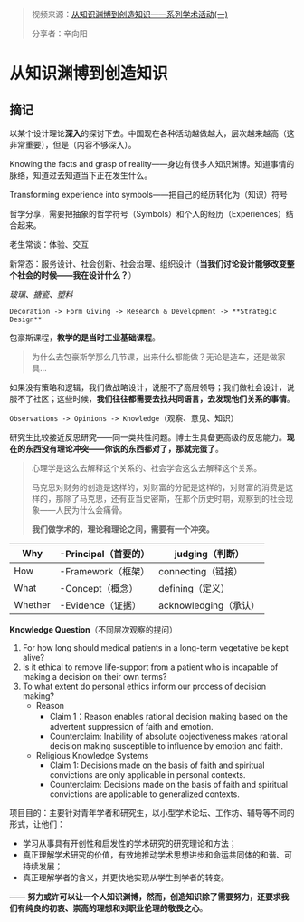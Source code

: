 > 视频来源：[从知识渊博到创造知识——系列学术活动(一)](https://meia.me/course/170619)
>
> 分享者：辛向阳

# 从知识渊博到创造知识

## 摘记

以某个设计理论**深入**的探讨下去。中国现在各种活动越做越大，层次越来越高（这非常重要），但是（内容不够深入）。

Knowing the facts and grasp of reality——身边有很多人知识渊博。知道事情的脉络，知道过去知道当下正在发生什么。

Transforming experience into symbols——把自己的经历转化为（知识）符号



哲学分享，需要把抽象的哲学符号（Symbols）和个人的经历（Experiences）结合起来。

老生常谈：体验、交互

新常态：服务设计、社会创新、社会治理、组织设计（**当我们讨论设计能够改变整个社会的时候——我在设计什么？**）

*玻璃、搪瓷、塑料*

`Decoration -> Form Giving -> Research & Development -> **Strategic Design**`



包豪斯课程，**教学的是当时工业基础课程**。

> 为什么去包豪斯学那么几节课，出来什么都能做？无论是造车，还是做家具...



如果没有策略和逻辑，我们做战略设计，说服不了高层领导；我们做社会设计，说服不了社区；这些时候，**我们往往都需要去找共同语言，去发现他们关系的事情**。



`Observations -> Opinions -> Knowledge`（观察、意见、知识）



研究生比较接近反思研究——同一类共性问题。博士生具备更高级的反思能力。**现在的东西没有理论冲突——你说的东西都对了，那就完蛋了**。

> 心理学是这么去解释这个关系的、社会学会这么去解释这个关系。
>
> 马克思对财务的创造是这样的，对财富的分配是这样的，对财富的消费是这样的，那除了马克思，还有亚当史密斯，在那个历史时期，观察到的社会现象——人民为什么会痛骨。
>
> **我们做学术的，理论和理论之间，需要有一个冲突。**

| Why     | -Principal（首要的） | judging（判断）       |
| ------- | -------------------- | --------------------- |
| How     | -Framework（框架）   | connecting（链接）    |
| What    | -Concept（概念）     | defining（定义）      |
| Whether | -Evidence（证据）    | acknowledging（承认） |



**Knowledge Question**（不同层次观察的提问）

1. For how long should medical patients in a long-term vegetative be kept alive?
2. Is it ethical to remove life-support from a patient who is incapable of making a decision on their own terms?
3. To what extent do personal ethics inform our process of decision making?
   - Reason
     - Claim 1：Reason enables rational decision making based on the advertent suppression of faith and emotion.
     - Counterclaim: Inability of absolute objectiveness makes rational decision making susceptible to influence by emotion and faith.
   - Religious Knowledge Systems
     - Claim 1: Decisions made on the basis of faith and spiritual convictions are only applicable in personal contexts.
     - Counterclaim: Decisions made on the basis of faith and spiritual convictions are applicable to generalized contexts.



项目目的：主要针对青年学者和研究生，以小型学术论坛、工作坊、辅导等不同的形式，让他们：

- 学习从事具有开创性和启发性的学术研究的研究理论和方法；
- 真正理解学术研究的价值，有效地推动学术思想进步和命运共同体的和谐、可持续发展；
- 真正理解学者的含义，并更快地实现从学生到学者的转变。



—— **努力或许可以让一个人知识渊博，然而，创造知识除了需要努力，还要求我们有纯良的初衷、崇高的理想和对职业伦理的敬畏之心**。